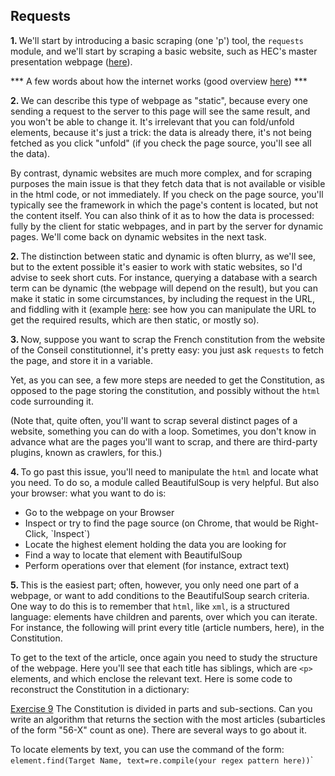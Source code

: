## Requests

<b>1. </b>We'll start by introducing a basic scraping (one 'p') tool, the `requests` module, and we'll start by 
scraping a basic website, such as HEC's master presentation webpage (<a href="https://www.hec.edu/fr/grande-ecole-masters/ms-et-msc/ms/llm-droit-et-management-international/programme">here</a>).

*** A few words about how the internet works (good overview <a href="https://www.explainthatstuff.com/internet.html">here</a>) ***

<b>2. </b>We can describe this type of webpage as "static", because every one sending a request to the server to 
this page will see the same result, and you won't be able to change it. It's irrelevant that you can fold/unfold 
elements, because it's just a trick: the data is already there, it's not being fetched as you click "unfold" (if you 
check the page source, you'll see all the data).

By contrast, dynamic websites are much more complex, and for scraping purposes the main issue is that they fetch 
data that is not available or visible in the html code, or not immediately. If you check on the page source, you'll 
typically see the framework in which the page's content is located, but not the content itself. You can also think 
of it as to how the data is processed: fully by the client for static webpages, and in part by the server for 
dynamic pages.
We'll come back on dynamic websites in the next task. 

<b>2. </b> The distinction between static and dynamic is often blurry, as we'll see, but to the extent possible it's easier to 
work with static websites, so I'd advise to seek short cuts. For instance, querying a database with a search term 
can be dynamic (the webpage will depend on the result), but you can make it static in some circumstances, by 
including the request in the URL, and fiddling with it (example <a href="https://recherche.conseil-constitutionnel.fr/?expert=2&q=Libert%C3%A9">here</a>: see how you can manipulate the URL to get the required results, which are 
then static, or mostly so).

<b>3. </b> Now, suppose you want to scrap the French constitution from the website of the Conseil constitutionnel, 
it's pretty easy: you just ask `requests` to fetch the page, and store it in a variable.

Yet, as you can see, a few more steps are needed to get the Constitution, as opposed to the page storing the 
constitution, and possibly without the `html` code surrounding it.

(Note that, quite often, you'll want to scrap several distinct pages of a website, something you can do with a loop. 
Sometimes, you don't know in advance what are the pages you'll want to scrap, and there are third-party plugins, 
known as crawlers, for this.)

<b>4. </b>To go past this issue, you'll need to manipulate the  `html` and locate what you need. To do so, a module 
called BeautifulSoup is very helpful. But also your browser: what you want to do is:

<ul><li>Go to the webpage on your Browser</li>
    <li>Inspect or try to find the page source (on Chrome, that would be Right-Click, `Inspect`)</li>
    <li>Locate the highest element holding the data you are looking for</li>
    <li>Find a way to locate that element with BeautifulSoup</li>
<li>Perform operations over that element (for instance, extract text)</li>
    </ul>

<b>5. </b>This is the easiest part; often, however, you only need one part of a webpage, or want to add conditions 
to the BeautifulSoup search criteria. One way to do this is to remember that `html`, like `xml`, is a structured 
language: elements have children and parents, over which you can iterate. For instance, the following will print 
every title (article numbers, here), in the Constitution.

To get to the text of the article, once again you need to study the structure of the webpage. Here you'll see that 
each title has siblings, which are `<p>` elements, and which enclose the relevant text. Here is some code to 
reconstruct the Constitution in a dictionary:

<u>Exercise 9</u> The Constitution is divided in parts and sub-sections. Can you write an algorithm that returns the 
section with the most articles (subarticles of the form "56-X" count as one). There are several ways to go about it.

<div class="hint">To locate elements by text, you can use the command of the form:
<code>element.find(Target Name, text=re.compile(your regex pattern here))</code>`
</div>
